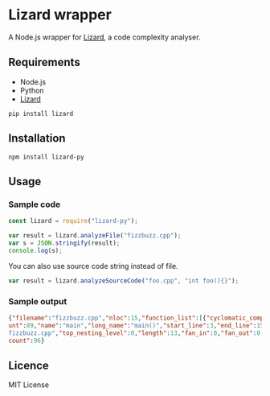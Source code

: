 # Lizard wrapper

A Node.js wrapper for [Lizard](https://github.com/terryyin/lizard), a code complexity analyser.

## Requirements

- Node.js
- Python
- [Lizard](https://github.com/terryyin/lizard)

```
pip install lizard
```

## Installation

```
npm install lizard-py
```

## Usage

### Sample code

```js
const lizard = require("lizard-py");

var result = lizard.analyzeFile("fizzbuzz.cpp");
var s = JSON.stringify(result);
console.log(s);
```

You can also use source code string instead of file.

```js
var result = lizard.analyzeSourceCode("foo.cpp", "int foo(){}");
```

### Sample output

```json
{"filename":"fizzbuzz.cpp","nloc":15,"function_list":[{"cyclomatic_complexity":6,"nloc":13,"token_co
unt":89,"name":"main","long_name":"main()","start_line":3,"end_line":15,"parameters":[],"filename":"
fizzbuzz.cpp","top_nesting_level":0,"length":13,"fan_in":0,"fan_out":0,"general_fan_out":0}],"token_
count":96}
```

## Licence

MIT License

